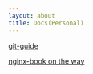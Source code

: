 ```yaml
---
layout: about
title: Docs(Personal)
---
```


[git-guide](http://rogerdudler.github.com/git-guide/)

[nginx-book on the way](http://tengine.taobao.org/book/)